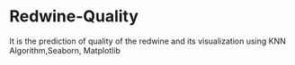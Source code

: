 # Redwine-Quality
It is the prediction of quality of the redwine and its visualization using KNN Algorithm,Seaborn, Matplotlib

